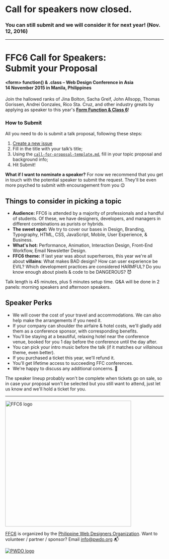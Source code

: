 # Call for speakers now closed. 
### You can still submit and we will consider it for next year! (Nov. 12, 2016)

---

# FFC6 Call for Speakers: <br> Submit your Proposal
#### &lt;form&gt; function() & .class – Web Design Conference in Asia <br> 14 November 2015 in Manila, Philippines

Join the hallowed ranks of Jina Bolton, Sacha Greif, John Allsopp, Thomas Gorissen, Andrei Gonzales, Rico Sta. Cruz, and other industry greats by applying as speaker to this year's [**Form&nbsp;Function & Class 6**](http://www.formfunctionclass.com/)!

### How to Submit

All you need to do is submit a talk proposal, following these steps:

1. [Create a new issue](https://github.com/pwdo/FFC6-Call-For-Speakers/issues/new)
2. Fill in the title with your talk’s title;
3. Using the [`call-for-proposal-template.md`](https://raw.githubusercontent.com/pwdo/FFC6-Call-For-Speakers/master/call-for-proposal-template.md), fill in your topic proposal and background info;
4. Hit Submit!

**What if I want to nominate a speaker?** For now we recommend that you get in touch with the potential speaker to submit the request. They'll be even more psyched to submit with encouragement from you 😉



## Things to consider in picking a topic
- **Audience:** FFC6 is attended by a majority of professionals and a handful of students. Of these, we have designers, developers, and managers in different combinations as purists or hybrids.
- **The sweet spot:** We try to cover our bases in Design, Branding, Typography, HTML, CSS, JavaScript, Mobile, User Experience, & Business.
- **What's hot:** Performance, Animation, Interaction Design, Front-End Workflow, Email Newsletter Design.
- **FFC6 theme:** If last year was about superheroes, this year we're all about **villains**: What makes BAD design? How can user experience be EVIL? Which development practices are considered HARMFUL? Do you know enough about pixels & code to be DANGEROUS? 😈

Talk length is 45 minutes, plus 5 minutes setup time. Q&A will be done in 2 panels: morning speakers and afternoon speakers.

## Speaker Perks
- We will cover the cost of your travel and accommodations. We can also help make the arrangements if you need it.
- If your company can shoulder the airfaire & hotel costs, we'll gladly add them as a conference sponsor, with corresponding benefits.
- You'll be staying at a beautiful, relaxing hotel near the conference venue, booked for you 1 day before the conference until the day after.
- You can pick your intro music before the talk (if it matches our *villainous* theme, even better).
- If you purchased a ticket this year, we'll refund it.
- You'll get lifetime access to succeeding FFC conferences. 
- We're happy to discuss any additional concerns. 💖

The speaker lineup probably won't be complete when tickets go on sale, so in case your proposal won't be selected but you still want to attend, just let us know and we'll hold a ticket for you.


---

<a href="http://www.formfunctionclass.com/"><img src="http://www.formfunctionclass.com/ogimage.png" alt="FFC6 logo" width="400"></a>

[FFC6](http://www.formfunctionclass.com/) is organized by the [Philippine Web Designers Organization](http://pwdo.org). 
Want to volunteer / partner / sponsor? Email [info@pwdo.org](mailto:info@pwdo.org) 📬

<a href="http://www.pwdo.org/"><img src="http://www.pwdo.org/images/pwdo.png" alt="PWDO logo"></a>
